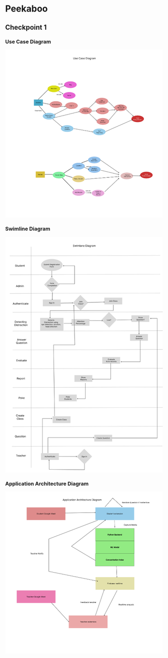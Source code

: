 # Peekaboo

## Checkpoint 1

### Use Case Diagram
![use_case_diagram](https://github.com/faridulreza/hackathon-we/blob/main/Checkpoint%2001/Use%20case%20Diagram.png)

### Swimline Diagram
![swimline_diagram](https://github.com/faridulreza/hackathon-we/blob/main/Checkpoint%2001/SwimLane%20Diagram.png)

### Application Architecture Diagram
![architecture_diagram](https://github.com/faridulreza/hackathon-we/blob/main/Checkpoint%2001/Application%20Architecture%20Program.png)
